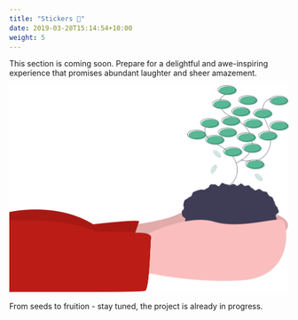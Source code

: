 ```yaml
---
title: "Stickers 🚧"
date: 2019-03-28T15:14:54+10:00
weight: 5
---
```


This section is coming soon. Prepare for a delightful and awe-inspiring experience that promises abundant laughter and sheer amazement.

![Stickers](\images\illustrations\undraw_environment_iaus.svg)

From seeds to fruition - stay tuned, the project is already in progress.